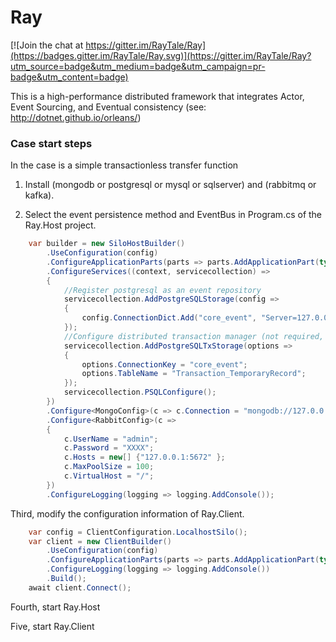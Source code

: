 # Ray

[![Join the chat at https://gitter.im/RayTale/Ray](https://badges.gitter.im/RayTale/Ray.svg)](https://gitter.im/RayTale/Ray?utm_source=badge&utm_medium=badge&utm_campaign=pr-badge&utm_content=badge)

This is a high-performance distributed framework that integrates Actor, Event Sourcing, and Eventual consistency (see: http://dotnet.github.io/orleans/)

### Case start steps

In the case is a simple transactionless transfer function

1. Install (mongodb or postgresql or mysql or sqlserver) and (rabbitmq or kafka).

2. Select the event persistence method and EventBus in Program.cs of the Ray.Host project.

```csharp
    var builder = new SiloHostBuilder()
        .UseConfiguration(config)
        .ConfigureApplicationParts(parts => parts.AddApplicationPart(typeof(Account).Assembly).WithReferences())
        .ConfigureServices((context, servicecollection) =>
        {
            //Register postgresql as an event repository
            servicecollection.AddPostgreSQLStorage(config =>
            {
                config.ConnectionDict.Add("core_event", "Server=127.0.0.1;Port=5432;Database=Ray;User Id=postgres;Password=XXXX;Pooling=true;MaxPoolSize=20;");
            });
            //Configure distributed transaction manager (not required, only need to be set if distributed transaction is required)
            servicecollection.AddPostgreSQLTxStorage(options =>
            {
                options.ConnectionKey = "core_event";
                options.TableName = "Transaction_TemporaryRecord";
            });
            servicecollection.PSQLConfigure();
        })
        .Configure<MongoConfig>(c => c.Connection = "mongodb://127.0.0.1:28888")
        .Configure<RabbitConfig>(c =>
        {
            c.UserName = "admin";
            c.Password = "XXXX";
            c.Hosts = new[] {"127.0.0.1:5672" };
            c.MaxPoolSize = 100;
            c.VirtualHost = "/";
        })
        .ConfigureLogging(logging => logging.AddConsole());
```

Third, modify the configuration information of Ray.Client.

```csharp
    var config = ClientConfiguration.LocalhostSilo();
    var client = new ClientBuilder()
        .UseConfiguration(config)
        .ConfigureApplicationParts(parts => parts.AddApplicationPart(typeof(IAccount).Assembly).WithReferences())
        .ConfigureLogging(logging => logging.AddConsole())
        .Build();
    await client.Connect();
```
Fourth, start Ray.Host

Five, start Ray.Client

```

